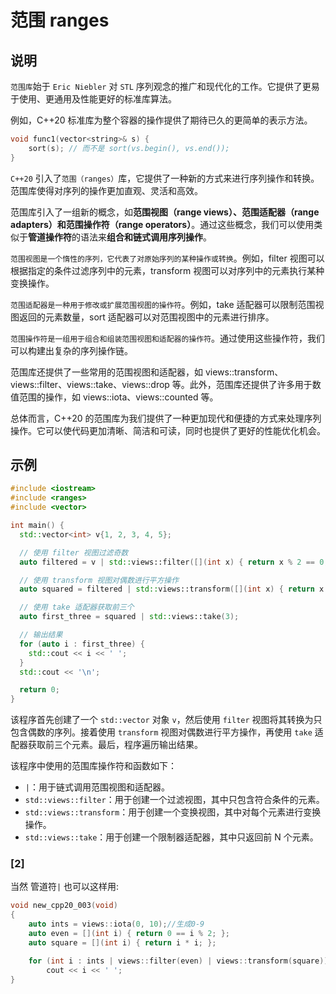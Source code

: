# 范围 ranges
## 说明
`范围库`始于 `Eric Niebler` 对 `STL` 序列观念的推广和现代化的工作。它提供了更易于使用、更通用及性能更好的标准库算法。

例如，C++20 标准库为整个容器的操作提供了期待已久的更简单的表示方法。

```C++
void func1(vector<string>& s) {
	sort(s); // 而不是 sort(vs.begin(), vs.end());
}
```

`C++20` 引入了`范围（ranges）`库，它提供了一种新的方式来进行序列操作和转换。范围库使得对序列的操作更加直观、灵活和高效。

范围库引入了一组新的概念，如**范围视图（range views）、范围适配器（range adapters）和范围操作符（range operators）**。通过这些概念，我们可以使用类似于**管道操作符**的语法来**组合和链式调用序列操作**。

`范围视图是一个惰性的序列，它代表了对原始序列的某种操作或转换`。例如，filter 视图可以根据指定的条件过滤序列中的元素，transform 视图可以对序列中的元素执行某种变换操作。

`范围适配器是一种用于修改或扩展范围视图的操作符`。例如，take 适配器可以限制范围视图返回的元素数量，sort 适配器可以对范围视图中的元素进行排序。

`范围操作符是一组用于组合和组装范围视图和适配器的操作符`。通过使用这些操作符，我们可以构建出复杂的序列操作链。

范围库还提供了一些常用的范围视图和适配器，如 views::transform、views::filter、views::take、views::drop 等。此外，范围库还提供了许多用于数值范围的操作，如 views::iota、views::counted 等。

总体而言，C++20 的范围库为我们提供了一种更加现代和便捷的方式来处理序列操作。它可以使代码更加清晰、简洁和可读，同时也提供了更好的性能优化机会。

## 示例

```C++
#include <iostream>
#include <ranges>
#include <vector>

int main() {
  std::vector<int> v{1, 2, 3, 4, 5};

  // 使用 filter 视图过滤奇数
  auto filtered = v | std::views::filter([](int x) { return x % 2 == 0; });

  // 使用 transform 视图对偶数进行平方操作
  auto squared = filtered | std::views::transform([](int x) { return x * x; });

  // 使用 take 适配器获取前三个
  auto first_three = squared | std::views::take(3);

  // 输出结果
  for (auto i : first_three) {
    std::cout << i << ' ';
  }
  std::cout << '\n';

  return 0;
}
```

该程序首先创建了一个 `std::vector` 对象 `v`，然后使用 `filter` 视图将其转换为只包含偶数的序列。接着使用 `transform` 视图对偶数进行平方操作，再使用 `take` 适配器获取前三个元素。最后，程序遍历输出结果。

该程序中使用的范围库操作符和函数如下：

- `|`：用于链式调用范围视图和适配器。
- `std::views::filter`：用于创建一个过滤视图，其中只包含符合条件的元素。
- `std::views::transform`：用于创建一个变换视图，其中对每个元素进行变换操作。
- `std::views::take`：用于创建一个限制器适配器，其中只返回前 N 个元素。

### [2]

当然 管道符`|` 也可以这样用:

```C++
void new_cpp20_003(void)
{
	auto ints = views::iota(0, 10);//生成0-9
	auto even = [](int i) { return 0 == i % 2; };
	auto square = [](int i) { return i * i; };

	for (int i : ints | views::filter(even) | views::transform(square))
		cout << i << ' ';
}
```